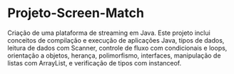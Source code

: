 # Projeto-Screen-Match
Criação de uma plataforma de streaming em Java. Este projeto inclui conceitos de compilação e execução de aplicações Java, tipos de dados, leitura de dados com Scanner, controle de fluxo com condicionais e loops, orientação a objetos, herança, polimorfismo, interfaces, manipulação de listas com ArrayList, e verificação de tipos com instanceof.
